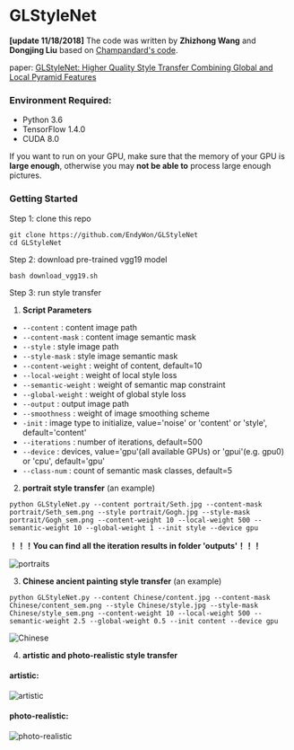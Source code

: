
# GLStyleNet
**[update 11/18/2018]** The code was written by **Zhizhong Wang** and **Dongjing Liu** based on [Champandard's code](https://github.com/alexjc/neural-doodle).


paper: [GLStyleNet: Higher Quality Style Transfer Combining Global and Local Pyramid Features](https://arxiv.org/abs/1811.07260)
### Environment Required:
- Python 3.6
- TensorFlow 1.4.0
- CUDA 8.0

If you want to run on your GPU, make sure that the memory of your GPU is **large enough**, otherwise you may **not be able to**  process large enough pictures.
### Getting Started
Step 1: clone this repo


`git clone https://github.com/EndyWon/GLStyleNet`  
`cd GLStyleNet`


Step 2: download pre-trained vgg19 model


`bash download_vgg19.sh`


Step 3:  run style transfer
1. **Script Parameters**
  * `--content`  : content image path
  * `--content-mask`  : content image semantic mask
  * `--style`  : style image path
  * `--style-mask`  : style image semantic mask
  * `--content-weight`  : weight of content, default=10
  * `--local-weight`  : weight of local style loss
  * `--semantic-weight`  : weight of semantic map constraint
  * `--global-weight`  : weight of global style loss
  * `--output`  : output image path
  * `--smoothness`  : weight of image smoothing scheme
  * `-init`  : image type to initialize, value='noise' or 'content' or 'style', default='content'
  * `--iterations`   : number of iterations, default=500
  * `--device`  : devices, value='gpu'(all available GPUs) or 'gpui'(e.g. gpu0) or 'cpu', default='gpu'
  * `--class-num`   : count of semantic mask classes, default=5

2. **portrait style transfer** (an example)


`python GLStyleNet.py --content portrait/Seth.jpg --content-mask portrait/Seth_sem.png --style portrait/Gogh.jpg --style-mask portrait/Gogh_sem.png --content-weight 10 --local-weight 500 --semantic-weight 10 --global-weight 1 --init style --device gpu`


**！！！You can find all the iteration results in folder 'outputs'！！！**

![portraits](https://github.com/EndyWon/GLStyleNet/blob/master/examples/portraits.png)

3. **Chinese ancient painting style transfer** (an example)


`python GLStyleNet.py --content Chinese/content.jpg --content-mask Chinese/content_sem.png --style Chinese/style.jpg --style-mask Chinese/style_sem.png --content-weight 10 --local-weight 500 --semantic-weight 2.5 --global-weight 0.5 --init content --device gpu`

![Chinese](https://github.com/EndyWon/GLStyleNet/blob/master/examples/Chinese.png)

4. **artistic and photo-realistic style transfer**

#### artistic:

![artistic](https://github.com/EndyWon/GLStyleNet/blob/master/examples/artistic.png)

#### photo-realistic:

![photo-realistic](https://github.com/EndyWon/GLStyleNet/blob/master/examples/photo-realistic.png)
